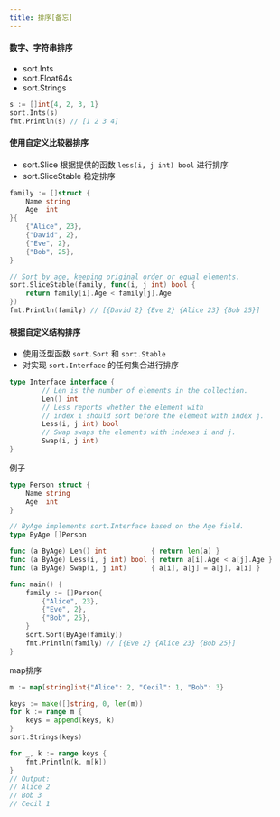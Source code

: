 ```yaml
---
title: 排序[备忘]
---
```


#### 数字、字符串排序

* sort.Ints
* sort.Float64s
* sort.Strings
  
``` go
s := []int{4, 2, 3, 1}
sort.Ints(s)
fmt.Println(s) // [1 2 3 4]
```

#### 使用自定义比较器排序

* sort.Slice 根据提供的函数 `less(i, j int) bool` 进行排序
* sort.SliceStable 稳定排序

``` go
family := []struct {
    Name string
    Age  int
}{
    {"Alice", 23},
    {"David", 2},
    {"Eve", 2},
    {"Bob", 25},
}

// Sort by age, keeping original order or equal elements.
sort.SliceStable(family, func(i, j int) bool {
    return family[i].Age < family[j].Age
})
fmt.Println(family) // [{David 2} {Eve 2} {Alice 23} {Bob 25}]
```

#### 根据自定义结构排序

* 使用泛型函数 `sort.Sort` 和 `sort.Stable`
* 对实现 `sort.Interface` 的任何集合进行排序

``` go
type Interface interface {
        // Len is the number of elements in the collection.
        Len() int
        // Less reports whether the element with
        // index i should sort before the element with index j.
        Less(i, j int) bool
        // Swap swaps the elements with indexes i and j.
        Swap(i, j int)
}
```

例子

``` go
type Person struct {
    Name string
    Age  int
}

// ByAge implements sort.Interface based on the Age field.
type ByAge []Person

func (a ByAge) Len() int           { return len(a) }
func (a ByAge) Less(i, j int) bool { return a[i].Age < a[j].Age }
func (a ByAge) Swap(i, j int)      { a[i], a[j] = a[j], a[i] }

func main() {
    family := []Person{
        {"Alice", 23},
        {"Eve", 2},
        {"Bob", 25},
    }
    sort.Sort(ByAge(family))
    fmt.Println(family) // [{Eve 2} {Alice 23} {Bob 25}]
}
```

map排序

``` go
m := map[string]int{"Alice": 2, "Cecil": 1, "Bob": 3}

keys := make([]string, 0, len(m))
for k := range m {
    keys = append(keys, k)
}
sort.Strings(keys)

for _, k := range keys {
    fmt.Println(k, m[k])
}
// Output:
// Alice 2
// Bob 3
// Cecil 1
```
